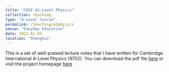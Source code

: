 ```yaml
---
title: "CAIE A2-Level Physics"
collection: teaching
type: "A-Level Course"
permalink: /teaching/a2physics
venue: "Easyday Education"
date: 2021-01-01
location: "Shanghai"
---
```


This is a set of well-praised lecture notes that I have written for Cambridge International A-Level Physics (9702). You can download the pdf file [here](https://github.com/yuhao-yang-cy/a2physics/blob/master/a2physics.pdf) or visit the project homepage [here](https://github.com/yuhao-yang-cy/a2physics)
